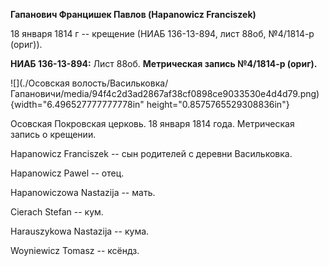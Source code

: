 **Гапанович Францишек Павлов (Hapanowicz Franciszek)**

18 января 1814 г -- крещение (НИАБ 136-13-894, лист 88об, №4/1814-р
(ориг)).

**НИАБ 136-13-894:** Лист 88об. **Метрическая запись №4/1814-р (ориг).**

![](./Осовская волость/Васильковка/Гапановичи/media/94f4c2d3ad2867af38cf0898ce9033530e4d4d79.png){width="6.496527777777778in"
height="0.8575765529308836in"}

Осовская Покровская церковь. 18 января 1814 года. Метрическая запись о
крещении.

Hapanowicz Franciszek -- сын родителей с деревни Васильковка.

Hapanowicz Pawel -- отец.

Hapanowiczowa Nastazija -- мать.

Cierach Stefan -- кум.

Harauszykowa Nastazija -- кума.

Woyniewicz Tomasz -- ксёндз.
